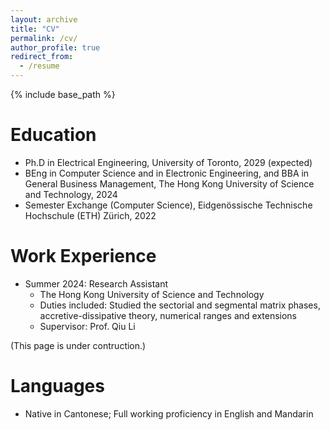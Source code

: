 ```yaml
---
layout: archive
title: "CV"
permalink: /cv/
author_profile: true
redirect_from:
  - /resume
---
```


{% include base_path %}

Education
======
* Ph.D in Electrical Engineering, University of Toronto, 2029 (expected)
* BEng in Computer Science and in Electronic Engineering, and BBA in General Business Management, The Hong Kong University of Science and Technology, 2024
* Semester Exchange (Computer Science), Eidgenössische Technische Hochschule (ETH) Zürich, 2022

Work Experience
======
* Summer 2024: Research Assistant
  * The Hong Kong University of Science and Technology
  * Duties included: Studied the sectorial and segmental matrix phases, accretive-dissipative theory, numerical ranges and extensions
  * Supervisor: Prof. Qiu Li

(This page is under contruction.)

Languages
======
* Native in Cantonese; Full working proficiency in English and Mandarin
